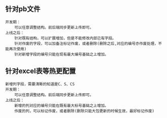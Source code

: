 ## 针对pb文件
    开发期：
        可以任意调整结构。前后端同步更新上传即可。
    上线之后：
        针对既有结构，可以扩展增加，但是不能修改内部已有字段。
        针对作废的字段，可以加备注标记作废，或者删除(删除之后,对应的编号亦作废处理，不能再次使用)
        针对新增字段的编号只能在现有最大编号基础之上增加。

## 针对excel表等热更配置
    新增列字段，需要清晰的知道是C、S、CS
    开发期：
        可以任意调整结构。前后端同步更新上传即可。
    上线之后：
        新增的列对应的编号只能在既有最大标号基础之上增加。
        作废的列，可以标记作废，或者删除(删除只能大包更新的时候生效，最好标记作废)